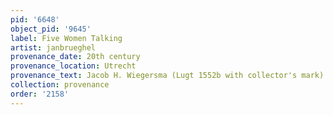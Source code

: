 ```yaml
---
pid: '6648'
object_pid: '9645'
label: Five Women Talking
artist: janbrueghel
provenance_date: 20th century
provenance_location: Utrecht
provenance_text: Jacob H. Wiegersma (Lugt 1552b with collector's mark)
collection: provenance
order: '2158'
---
```

